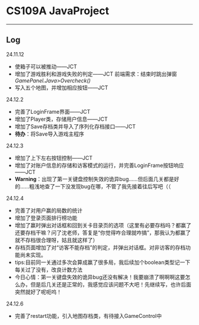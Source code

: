 # CS109A  JavaProject
---------
## Log
24.11.12

- 使箱子可以被推动——JCT
- 增加了游戏胜利和游戏失败的判定——JCT    前端需求：结束时跳出弹窗 _GamePanel.Java>Overcheck()_
- 写入五个地图，并增加相应按钮——JCT

24.12.2

- 完善了LoginFrame界面——JCT
- 增加了Player类，存储用户信息——JCT
- 增加了Save存档类并导入了序列化存档接口——JCT
- **待办**：将Save导入游戏主程序

24.12.3

- 增加了上下左右按钮控制——JCT
- 增加了对账户信息的存储和访客模式的运行，并完善LoginFrame按钮响应——JCT
- **Warning**：出现了第一关键盘控制失效的诡异bug……但后面几关都是好的……粗浅地查了一下没发现bug在哪，不管了我先接着往后写吧（（

24.12.4

- 完善了对用户赢的局数的统计
- 增加了登录页面排行榜功能
- 增加了赢时弹出对话框和回到关卡目录页的选项（这里有必要存档吗？都赢了还要存档干嘛？问了沈老师，答复是“你觉得咋合理就咋搞”，那我认为都赢了就不存档很合理呀，姑且就这样了）
- 存档页面增加了对“访客不能存档”的判定，并弹出对话框。对非访客的存档功能尚未实现。
- tips:目前同一关通过多次会算成赢了很多局，我后续加个boolean类型记一下每关过了没有，改良计数方法
- 今日心情：第一关键盘失效的诡异bug还没有解决！我要崩溃了啊啊啊这要怎么办，但是后几关还是正常的，我感觉应该问题不大吧！先继续写，也许后面突然就好了呢呃呜！

24.12.6

- 完善了restart功能，引入地图存档类，有待接入GameControl中
